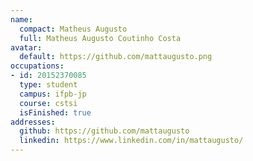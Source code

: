 ```yaml
---
name:
  compact: Matheus Augusto
  full: Matheus Augusto Coutinho Costa
avatar:
  default: https://github.com/mattaugusto.png
occupations:
- id: 20152370085
  type: student
  campus: ifpb-jp
  course: cstsi
  isFinished: true
addresses:
  github: https://github.com/mattaugusto
  linkedin: https://www.linkedin.com/in/mattaugusto/
---
```


